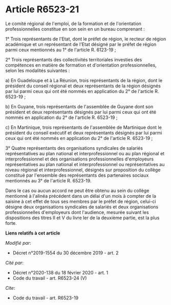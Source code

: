 # Article R6523-21

Le comité régional de l'emploi, de la formation et de l'orientation professionnelles constitue en son sein en un bureau
comprenant :

1° Trois représentants de l'Etat, dont le préfet de région, le recteur de région académique et un représentant de l'Etat
désigné par le préfet de région parmi ceux mentionnés au 1° de l'article R. 6123-19 ;

2° Trois représentants des collectivités territoriales investies des compétences en matière de formation et d'orientation
professionnelles, selon les modalités suivantes :

a) En Guadeloupe et à La Réunion, trois représentants de la région, dont le président du conseil régional et deux
représentants de la région désignés par lui parmi ceux qui ont été nommés en application du 2° de l'article R. 6523-19 ;

b) En Guyane, trois représentants de l'assemblée de Guyane dont son président et deux représentants désignés par lui parmi
ceux qui ont été nommés en application du 2° de l'article R. 6523-19 ;

c) En Martinique, trois représentants de l'assemblée de Martinique dont le président du conseil exécutif et deux
représentants désignés par lui parmi ceux qui ont été nommés en application du 2° de l'article R. 6523-19 ;

3° Quatre représentants des organisations syndicales de salariés représentatives au plan national et interprofessionnel ou au
plan régional et interprofessionnel et des organisations professionnelles d'employeurs représentatives au plan national et
interprofessionnel ou représentatives au niveau régional et interprofessionnel, désignés sur proposition du collège constitué
par l'ensemble des représentants des partenaires sociaux mentionnés au 3° de l'article R. 6523-19.

Dans le cas ou aucun accord ne peut être obtenu au sein du collège mentionné à l'alinéa précédent dans un délai d'un mois à
compter de la saisine à cet effet de tous ses membres par le préfet de région, celui-ci désigne deux organisations syndicales
de salariés et deux organisations professionnelles d'employeurs dont l'audience, mesurée suivant les dispositions des titres
II et V du livre Ier de la deuxième partie, est la plus forte.

**Liens relatifs à cet article**

_Modifié par_:

  - Décret n°2019-1554 du 30 décembre 2019 - art. 2

_Cité par_:

  - Décret n°2020-138 du 18 février 2020 - art. 1
  - Code du travail - art. R6523-24 (V)

_Cite_:

  - Code du travail - art. R6523-19
